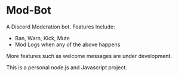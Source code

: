 # Mod-Bot

A Discord Moderation bot.
Features Include:
- Ban, Warn, Kick, Mute
- Mod Logs when any of the above happens

More features such as welcome messages are under development.

This is a personal node.js and Javascript project.
